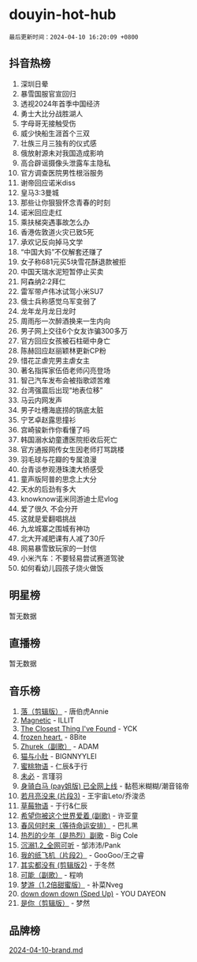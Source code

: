 # douyin-hot-hub

`最后更新时间：2024-04-10 16:20:09 +0800`

## 抖音热榜

1. 深圳日晕
1. 暴雪国服官宣回归
1. 透视2024年首季中国经济
1. 勇士大比分战胜湖人
1. 字母哥无接触受伤
1. 威少快船生涯首个三双
1. 壮族三月三独有的仪式感
1. 俄放射源未对我国造成影响
1. 高合辟谣摄像头泄露车主隐私
1. 官方调查医院男性根浴服务
1. 谢帝回应诺米diss
1. 皇马3:3曼城
1. 那些让你狠狠怀念青春的时刻
1. 诺米回应走红
1. 乘扶梯突遇事故怎么办
1. 香港佐敦道火灾已致5死
1. 承欢记反向掉马文学
1. “中国大妈”不仅解套还赚了
1. 女子称681元买5块雪花酥退款被拒
1. 中国天瑞水泥短暂停止买卖
1. 阿森纳2:2拜仁
1. 雷军带卢伟冰试驾小米SU7
1. 俄士兵称感觉乌军变弱了
1. 龙年龙月龙日龙时
1. 周雨彤一次醉酒换来一生内向
1. 男子网上交往6个女友诈骗300多万
1. 官方回应女孩被石柱砸中身亡
1. 陈赫回应赵丽颖林更新CP粉
1. 惜花芷虐完男主虐女主
1. 著名指挥家伍佰老师闪亮登场
1. 智己汽车发布会被指歌颂苦难
1. 台湾强震后出现“地表位移”
1. 马云内网发声
1. 男子吐槽海底捞的锅底太脏
1. 宁艺卓赵露思撞衫
1. 宫崎骏新作你看懂了吗
1. 韩国溺水幼童遭医院拒收后死亡
1. 官方通报网传女生因老师打骂跳楼
1. 羽毛球与花瓣的专属浪漫
1. 台青谈参观港珠澳大桥感受
1. 童声版阿普的思念上大分
1. 天水的后劲有多大
1. knowknow诺米同游迪士尼vlog
1. 爱了很久 不会分开
1. 这就是爱翻唱挑战
1. 九龙城寨之围城有神功
1. 北大开减肥课有人减了30斤
1. 网易暴雪致玩家的一封信
1. 小米汽车：不要轻易尝试赛道驾驶
1. 如何看幼儿园孩子烧火做饭

## 明星榜

暂无数据

## 直播榜

暂无数据

## 音乐榜

1. [落（剪辑版）](https://sf3-cdn-tos.douyinstatic.com/obj/tos-cn-ve-2774/o0h6HvN1BBbli9LtU3i5fQIleBQMF5Cg4TZmmC) - 唐伯虎Annie
1. [Magnetic](https://sf5-hl-cdn-tos.douyinstatic.com/obj/tos-cn-ve-2774/oAQCYdBNZfLACGDmVFAsfAtpy32tqErgQ3XgBN) - ILLIT
1. [The Closest Thing I've Found](https://sf3-cdn-tos.douyinstatic.com/obj/tos-cn-ve-2774/514ab5d9146f4d2ca454b7adff8e5e4d) - YCK
1. [frozen heart.](https://sf3-cdn-tos.douyinstatic.com/obj/tos-cn-ve-2774/oIIWJfyjIACZA9zQMtnJ6hQQhFC4vhCupoRBsO) - 8Bite
1. [Zhurek（副歌）](https://sf5-hl-cdn-tos.douyinstatic.com/obj/tos-cn-ve-2774/ooQm8FBZQDlf0btEYgVpCcSCQfrdJGBEKZYBGS) - ADAM
1. [猫与小肚](https://sf3-cdn-tos.douyinstatic.com/obj/tos-cn-ve-2774/osZeoClMECgK8DYl6VebABgbchEtPYQjZEnRtd) - BIGNNYYLEI
1. [蜜桃物语](https://sf3-cdn-tos.douyinstatic.com/obj/tos-cn-ve-2774/oIhOSCZtIACtYU4XQkngiW9kCBfVD1Fz9IYeqL) - 仁辰&于行
1. [未必](https://sf5-hl-cdn-tos.douyinstatic.com/obj/tos-cn-ve-2774/ogntQMFnKQDZUgTCYuJgfLEtleYZZFxBQqhhFB) - 言瑾羽
1. [身骑白马 (pay姐版) 已全网上线](https://sf5-hl-cdn-tos.douyinstatic.com/obj/tos-cn-ve-2774/oQLO5ZgLsFkaDhdIIveF2zUCgfweY0gWaH4AQG) - 黏苞米糊糊/潮音铭帝
1. [若月亮没来 (片段3)](https://sf5-hl-cdn-tos.douyinstatic.com/obj/tos-cn-ve-2774/okfyEUsGW1B1ovJi5JiN9IjvAT2lMwA054GoEB) - 王宇宙Leto/乔浚丞
1. [草莓物语](https://sf5-hl-cdn-tos.douyinstatic.com/obj/tos-cn-ve-2774/okynhJ7jEAIIZBfsLgYMEI8QC3WbQNN66RKzhT) - 于行&仁辰
1. [希望你被这个世界爱着 (副歌)](https://sf3-cdn-tos.douyinstatic.com/obj/tos-cn-ve-2774/oUHCmWQfZlE3QQBKBeD8rCFLpJzPgCpImhsxMt) - 许亚童
1. [春风何时来（等待命运安排）](https://sf6-cdn-tos.douyinstatic.com/obj/tos-cn-ve-2774/oICBNbD3gelMfB4WgiD1KI2jQtXZE2FgHLwtsl) - 巴扎黑
1. [热烈的少年（是热烈）副歌](https://sf6-cdn-tos.douyinstatic.com/obj/tos-cn-ve-2774/owVNI0CLDAUMtSz6TEYvfFBFL4UDFFhLfgK8fa) - Big Cole
1. [沉溺1.2_全网可听](https://sf6-cdn-tos.douyinstatic.com/obj/tos-cn-ve-2774/ok2QoiBqsWAX9McZmWiI9gAB0EzwD4Xj6yfmtH) - 邹沛沛/Pank
1. [我的纸飞机（片段2）](https://sf5-hl-cdn-tos.douyinstatic.com/obj/tos-cn-ve-2774/oM2ZrKcg2CD5AeRB2gkeXOFB1IxAGJdZPazYHf) - GooGoo/王之睿
1. [其实都没有 (剪辑版2)](https://sf5-hl-cdn-tos.douyinstatic.com/obj/tos-cn-ve-2774/oEBNQenHZtBhxYjGgUDQk0BCHTigQafgFlbQ7k) - 于冬然
1. [可能（副歌）](https://sf5-hl-cdn-tos.douyinstatic.com/obj/tos-cn-ve-2774/cde1731888894259b333569393c2fb51) - 程响
1. [梦游（1.2倍甜蜜版）](https://sf5-hl-cdn-tos.douyinstatic.com/obj/tos-cn-ve-2774/o4gyAUm8hwufoEABmwVIiQtHsFuGzAEEWtNMzo) - 补菜Nveg
1. [down down down (Sped Up)](https://sf5-hl-cdn-tos.douyinstatic.com/obj/tos-cn-ve-2774/ow80iABiXIO9DsFwK6WeZKMaJRi3BPJAotDy8m) - YOU DAYEON
1. [是你（剪辑版）](https://sf3-cdn-tos.douyinstatic.com/obj/tos-cn-ve-2774/46019dae783c4c969944217fe1cfafc4) - 梦然

## 品牌榜

[2024-04-10-brand.md](2024-04-10-brand.md)
